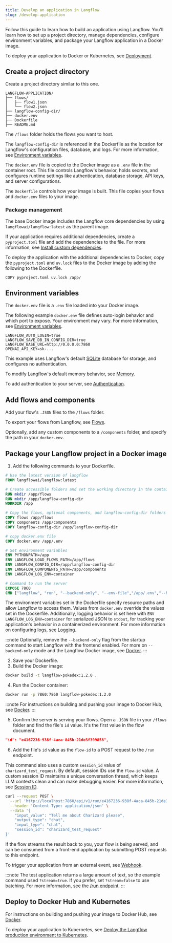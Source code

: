 ```yaml
---
title: Develop an application in Langflow
slug: /develop-application
---
```


Follow this guide to learn how to build an application using Langflow.
You'll learn how to set up a project directory, manage dependencies, configure environment variables, and package your Langflow application in a Docker image.

To deploy your application to Docker or Kubernetes, see [Deployment](/docs/deployment-docker).

## Create a project directory

Create a project directory similar to this one.

```text
LANGFLOW-APPLICATION/
├── flows/
│   ├── flow1.json
│   └── flow2.json
├── langflow-config-dir/
├── docker.env
├── Dockerfile
├── README.md
```

The `/flows` folder holds the flows you want to host.

The `langflow-config-dir` is referenced in the Dockerfile as the location for Langflow's configuration files, database, and logs. For more information, see [Environment variables](/docs/environment-variables).

The `docker.env` file is copied to the Docker image as a `.env` file in the container root. This file controls Langflow's behavior, holds secrets, and configures runtime settings like authentication, database storage, API keys, and server configurations.

The `Dockerfile` controls how your image is built. This file copies your flows and `docker.env` files to your image.

### Package management

The base Docker image includes the Langflow core dependencies by using `langflowai/langflow:latest` as the parent image.

If your application requires additional dependencies, create a `pyproject.toml` file and add the dependencies to the file. For more information, see [Install custom dependencies](/docs/install-custom-dependencies).

To deploy the application with the additional dependencies to Docker, copy the `pyproject.toml` and `uv.lock` files to the Docker image by adding the following to the Dockerfile.

```text
COPY pyproject.toml uv.lock /app/
```

## Environment variables

The `docker.env` file is a `.env` file loaded into your Docker image.

The following example `docker.env` file defines auto-login behavior and which port to expose. Your environment may vary. For more information, see [Environment variables](/docs/environment-variables).

```text
LANGFLOW_AUTO_LOGIN=true
LANGFLOW_SAVE_DB_IN_CONFIG_DIR=true
LANGFLOW_BASE_URL=http://0.0.0.0:7860
OPENAI_API_KEY=sk-...
```

This example uses Langflow's default [SQLite](https://www.sqlite.org/) database for storage, and configures no authentication.

To modify Langflow's default memory behavior, see [Memory](/docs/memory).

To add authentication to your server, see [Authentication](/docs/configuration-authentication).

## Add flows and components

Add your flow's `.JSON` files to the `/flows` folder.

To export your flows from Langflow, see [Flows](/docs/concepts-flows).

Optionally, add any custom components to a `/components` folder, and specify the path in your `docker.env`.

## Package your Langflow project in a Docker image

1. Add the following commands to your Dockerfile.

```dockerfile
# Use the latest version of langflow
FROM langflowai/langflow:latest

# Create accessible folders and set the working directory in the container
RUN mkdir /app/flows
RUN mkdir /app/langflow-config-dir
WORKDIR /app

# Copy the flows, optional components, and langflow-config-dir folders to the container
COPY flows /app/flows
COPY components /app/components
COPY langflow-config-dir /app/langflow-config-dir

# copy docker.env file
COPY docker.env /app/.env

# Set environment variables
ENV PYTHONPATH=/app
ENV LANGFLOW_LOAD_FLOWS_PATH=/app/flows
ENV LANGFLOW_CONFIG_DIR=/app/langflow-config-dir
ENV LANGFLOW_COMPONENTS_PATH=/app/components
ENV LANGFLOW_LOG_ENV=container

# Command to run the server
EXPOSE 7860
CMD ["langflow", "run", "--backend-only", "--env-file","/app/.env","--host", "0.0.0.0", "--port", "7860"]
```

The environment variables set in the Dockerfile specify resource paths and allow Langflow to access them. Values from `docker.env` override the values set in the Dockerfile. Additionally, logging behavior is set here with `ENV LANGFLOW_LOG_ENV=container` for serialized JSON to `stdout`, for tracking your application's behavior in a containerized environment. For more information on configuring logs, see [Logging](/docs/logging).

:::note
Optionally, remove the `--backend-only` flag from the startup command to start Langflow with the frontend enabled.
For more on `--backend-only` mode and the Langflow Docker image, see [Docker](/docs/deployment-docker).
:::

2. Save your Dockerfile.
3. Build the Docker image:
```bash
docker build -t langflow-pokedex:1.2.0 .
```
4. Run the Docker container:
```bash
docker run -p 7860:7860 langflow-pokedex:1.2.0
```

:::note
For instructions on building and pushing your image to Docker Hub, see [Docker](/docs/deployment-docker).
:::

5. Confirm the server is serving your flows.
Open a `.JSON` file in your `/flows` folder and find the file's `id` value. It's the first value in the flow document.

```json
"id": "e4167236-938f-4aca-845b-21de3f399858",
```

6. Add the file's `id` value as the `flow-id` to a POST request to the `/run` endpoint.

This command also uses a custom `session_id` value of `charizard_test_request`.
By default, session IDs use the `flow-id` value.
A custom session ID maintains a unique conversation thread, which keeps LLM contexts clean and can make debugging easier.
For more information, see [Session ID](/docs/session-id).

```bash
curl --request POST \
  --url 'http://localhost:7860/api/v1/run/e4167236-938f-4aca-845b-21de3f399858?stream=false' \
  --header 'Content-Type: application/json' \
  --data '{
    "input_value": "Tell me about Charizard please",
    "output_type": "chat",
    "input_type": "chat",
    "session_id": "charizard_test_request"
}'
```

If the flow streams the result back to you, your flow is being served, and can be consumed from a front-end application by submitting POST requests to this endpoint.

To trigger your application from an external event, see [Webhook](/docs/webhook).

:::note
The test application returns a large amount of text, so the example command used `?stream=true`. If you prefer, set `?stream=false` to use batching. For more information, see the [/run endpoint](/docs/api-flows-run#run-flow).
:::

## Deploy to Docker Hub and Kubernetes

For instructions on building and pushing your image to Docker Hub, see [Docker](/docs/deployment-docker).

To deploy your application to Kubernetes, see [Deploy the Langflow production environment to Kubernetes](/docs/deployment-kubernetes-prod).